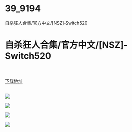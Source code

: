 # 39_9194
自杀狂人合集/官方中文/[NSZ]-Switch520
# 自杀狂人合集/官方中文/[NSZ]-Switch520
 <br/></br>
[下载地址](https://www.switch520.cc/article/9194 "下载地址")
<br/></br>

<p><img src="https://www.switch520.cc/muke_img/upload_art_editor_20210118-1_f590a06c5dbea9654f25a7d4d0884594.jpg"></p>
<p><img src="https://www.switch520.cc/muke_img/upload_art_editor_20210118-1_6105ddca94ec0d54659f481cdc042c3b.jpg"></p>
<p><img src="https://www.switch520.cc/muke_img/upload_art_editor_20210118-1_9602d13378dcf660ba3edf7bb01ef253.jpg"></p>
<p><img src="https://www.switch520.cc/muke_img/upload_art_editor_20210118-1_0c1e343176b341ed6abee628e60f4372.jpg"></p>
<p><strong>&nbsp;</strong></p>
